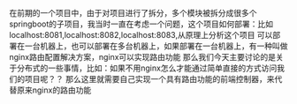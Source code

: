 在前期的一个项目中，由于对项目进行了拆分，多个模块被拆分成很多个springboot的子项目，我当时一直在考虑一个问题，这个项目如何部署：比如localhost:8081,localhost:8082,localhost:8083,从原理上分析这个项目
可以部署在一台机器上，也可以部署在多台机器上，如果部署在一台机器上，有一种叫做nginx路由配置解决方案，nginx可以实现路由功能
那么我们今天主要讨论的是关于分布式的一些事情，比如：如果不用nginx怎么才能通过简单直接的方式访问我们的项目呢？？
那么这里就需要自己实现一个具有路由功能的前端控制器，来代替原来nginx的路由功能

